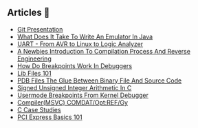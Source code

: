 
## Articles 🌱

- [Git Presentation](https://github.com/vineelk1256/Projects/blob/main/Git/2015-06-16-Brownbag-Git-Vineel-Public.pdf)
- [What Does It Take To Write An Emulator In Java](https://github.com/vineelk1256/Projects/blob/main/articles/What-Does-It-Take-To-Write-An-Emulator-In-Java/Readme.md)
- [UART - From AVR to Linux to Logic Analyzer](https://github.com/vineelk1256/Projects/blob/main/articles/UART-From-AVR-to-Linux-to-Logic-Analyzer/Readme.md)
- [A Newbies Introduction To Compilation Process And Reverse Engineering](https://github.com/vineelk1256/Projects/blob/main/articles/a-newbies-introduction-to-compilation-process-and-reverse-engineering/Readme.md)
- [How Do Breakpoints Work In Debuggers](https://github.com/vineelk1256/Projects/blob/main/articles/How-Do-Breakpoints-Work-In-Debuggers/Readme.md)
- [Lib Files 101](https://github.com/vineelk1256/Projects/blob/main/articles/Lib-Files-101/Readme.md)
- [PDB Files The Glue Between Binary File And Source Code](https://github.com/vineelk1256/Projects/blob/main/articles/PDB-Files-The-glue-between-the-binary-file-and-source-code/Readme.md)
- [Signed Unsigned Integer Arithmetic In C](https://github.com/vineelk1256/Projects/blob/main/articles/Signed-Unsigned-Integer-Arithmetic-in-C/Readme.md)
- [Usermode Breakpoints From Kernel Debugger](https://github.com/vineelk1256/Projects/blob/main/articles/Usermode-Breakpoints-From-KD/Readme.md)
- [Compiler(MSVC) COMDAT/Opt:REF/Gy](https://github.com/vineelk1256/Projects/blob/main/articles/Compiler(MSVC)_COMDAT_OptREF_Gy/Readme.md)
- [C Case Studies](https://github.com/vineelk1256/Projects/blob/main/articles/C-Case-Studies/Readme.md)
- [PCI Express Basics 101](https://github.com/vineelk1256/Projects/blob/main/articles/PCI-Express-Basics-101/Readme.md)

<!--
**vineelk1256/vineelk1256** is a ✨ _special_ ✨ repository because its `README.md` (this file) appears on your GitHub profile.

Here are some ideas to get you started:

- 🔭 I’m currently working on ...
- 🌱 I’m currently learning ...
- 👯 I’m looking to collaborate on ...
- 🤔 I’m looking for help with ...
- 💬 Ask me about ...
- 📫 How to reach me: ...
- 😄 Pronouns: ...
- ⚡ Fun fact: ...
-->
